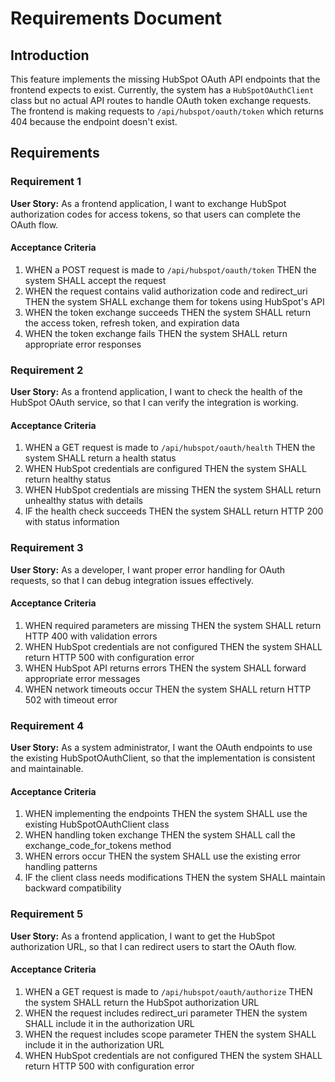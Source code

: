 # Requirements Document

## Introduction

This feature implements the missing HubSpot OAuth API endpoints that the frontend expects to exist. Currently, the system has a `HubSpotOAuthClient` class but no actual API routes to handle OAuth token exchange requests. The frontend is making requests to `/api/hubspot/oauth/token` which returns 404 because the endpoint doesn't exist.

## Requirements

### Requirement 1

**User Story:** As a frontend application, I want to exchange HubSpot authorization codes for access tokens, so that users can complete the OAuth flow.

#### Acceptance Criteria

1. WHEN a POST request is made to `/api/hubspot/oauth/token` THEN the system SHALL accept the request
2. WHEN the request contains valid authorization code and redirect_uri THEN the system SHALL exchange them for tokens using HubSpot's API
3. WHEN the token exchange succeeds THEN the system SHALL return the access token, refresh token, and expiration data
4. WHEN the token exchange fails THEN the system SHALL return appropriate error responses

### Requirement 2

**User Story:** As a frontend application, I want to check the health of the HubSpot OAuth service, so that I can verify the integration is working.

#### Acceptance Criteria

1. WHEN a GET request is made to `/api/hubspot/oauth/health` THEN the system SHALL return a health status
2. WHEN HubSpot credentials are configured THEN the system SHALL return healthy status
3. WHEN HubSpot credentials are missing THEN the system SHALL return unhealthy status with details
4. IF the health check succeeds THEN the system SHALL return HTTP 200 with status information

### Requirement 3

**User Story:** As a developer, I want proper error handling for OAuth requests, so that I can debug integration issues effectively.

#### Acceptance Criteria

1. WHEN required parameters are missing THEN the system SHALL return HTTP 400 with validation errors
2. WHEN HubSpot credentials are not configured THEN the system SHALL return HTTP 500 with configuration error
3. WHEN HubSpot API returns errors THEN the system SHALL forward appropriate error messages
4. WHEN network timeouts occur THEN the system SHALL return HTTP 502 with timeout error

### Requirement 4

**User Story:** As a system administrator, I want the OAuth endpoints to use the existing HubSpotOAuthClient, so that the implementation is consistent and maintainable.

#### Acceptance Criteria

1. WHEN implementing the endpoints THEN the system SHALL use the existing HubSpotOAuthClient class
2. WHEN handling token exchange THEN the system SHALL call the exchange_code_for_tokens method
3. WHEN errors occur THEN the system SHALL use the existing error handling patterns
4. IF the client class needs modifications THEN the system SHALL maintain backward compatibility

### Requirement 5

**User Story:** As a frontend application, I want to get the HubSpot authorization URL, so that I can redirect users to start the OAuth flow.

#### Acceptance Criteria

1. WHEN a GET request is made to `/api/hubspot/oauth/authorize` THEN the system SHALL return the HubSpot authorization URL
2. WHEN the request includes redirect_uri parameter THEN the system SHALL include it in the authorization URL
3. WHEN the request includes scope parameter THEN the system SHALL include it in the authorization URL
4. WHEN HubSpot credentials are not configured THEN the system SHALL return HTTP 500 with configuration error